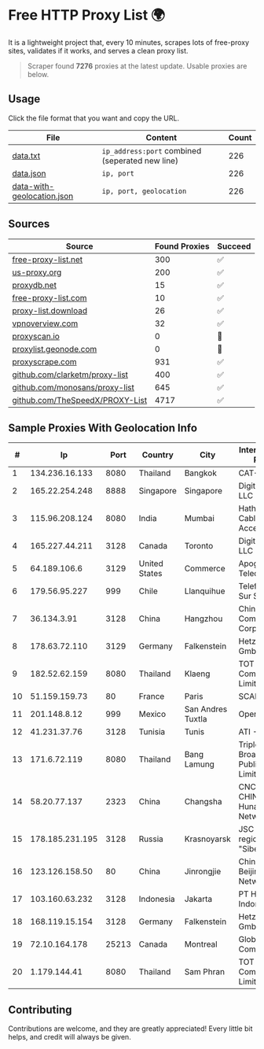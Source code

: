 
# Free HTTP Proxy List 🌍

It is a lightweight project that, every 10 minutes, scrapes lots of free-proxy sites, validates if it works, and serves a clean proxy list.


> Scraper found **7276** proxies at the latest update. Usable proxies are below.

## Usage

Click the file format that you want and copy the URL.


|File|Content|Count|
|----|-------|-----|
|[data.txt](https://raw.githubusercontent.com/themiralay/Proxy-List-World/master/data.txt)|`ip_address:port` combined (seperated new line)|226|
|[data.json](https://raw.githubusercontent.com/themiralay/Proxy-List-World/master/data.json)|`ip, port`|226|
|[data-with-geolocation.json](https://raw.githubusercontent.com/themiralay/Proxy-List-World/master/data-with-geolocation.json)|`ip, port, geolocation`|226|

## Sources

|Source|Found Proxies|Succeed|
|------|-------------|-------|
|[free-proxy-list.net](https://free-proxy-list.net)|300|✅|
|[us-proxy.org](https://www.us-proxy.org)|200|✅|
|[proxydb.net](http://proxydb.net)|15|✅|
|[free-proxy-list.com](https://free-proxy-list.com/?page=&port=&type%5B%5D=http&type%5B%5D=https&up_time=0&search=Search)|10|✅|
|[proxy-list.download](https://www.proxy-list.download/HTTP)|26|✅|
|[vpnoverview.com](https://vpnoverview.com/privacy/anonymous-browsing/free-proxy-servers)|32|✅|
|[proxyscan.io](https://www.proxyscan.io)|0|🚫|
|[proxylist.geonode.com](https://proxylist.geonode.com/api/proxy-list?limit=300&page=1&sort_by=lastChecked&sort_type=desc&protocols=http,https)|0|🚫|
|[proxyscrape.com](https://api.proxyscrape.com/v2/?request=displayproxies&protocol=http&timeout=10000&country=all&ssl=all&anonymity=all)|931|✅|
|[github.com/clarketm/proxy-list](https://raw.githubusercontent.com/clarketm/proxy-list/master/proxy-list-raw.txt)|400|✅|
|[github.com/monosans/proxy-list](https://raw.githubusercontent.com/monosans/proxy-list/main/proxies/http.txt)|645|✅|
|[github.com/TheSpeedX/PROXY-List](https://raw.githubusercontent.com/TheSpeedX/PROXY-List/master/http.txt)|4717|✅|


## Sample Proxies With Geolocation Info

|#|Ip|Port|Country|City|Internet Service Provider|
|-|--|----|-------|----|-------------------------|
|1|134.236.16.133|8080|Thailand|Bangkok|CAT-BB|
|2|165.22.254.248|8888|Singapore|Singapore|DigitalOcean, LLC|
|3|115.96.208.124|8080|India|Mumbai|Hathway IP over Cable Internet Access|
|4|165.227.44.211|3128|Canada|Toronto|DigitalOcean, LLC|
|5|64.189.106.6|3129|United States|Commerce|Apogee Telecom Inc.|
|6|179.56.95.227|999|Chile|Llanquihue|Telefonica del Sur S.A.|
|7|36.134.3.91|3128|China|Hangzhou|China Mobile Communications Corporation|
|8|178.63.72.110|3129|Germany|Falkenstein|Hetzner Online GmbH|
|9|182.52.62.159|8080|Thailand|Klaeng|TOT Public Company Limited|
|10|51.159.159.73|80|France|Paris|SCALEWAY|
|11|201.148.8.12|999|Mexico|San Andres Tuxtla|Operbes|
|12|41.231.37.76|3128|Tunisia|Tunis|ATI - ISP|
|13|171.6.72.119|8080|Thailand|Bang Lamung|Triple T Broadband Public Company Limited|
|14|58.20.77.137|2323|China|Changsha|CNC Group CHINA169 Hunan Province Network|
|15|178.185.231.195|3128|Russia|Krasnoyarsk|JSC Rostelecom regional branch "Siberia"|
|16|123.126.158.50|80|China|Jinrongjie|China Unicom Beijing Province Network|
|17|103.160.63.232|3128|Indonesia|Jakarta|PT Herza Digital Indonesia|
|18|168.119.15.154|3128|Germany|Falkenstein|Hetzner Online GmbH|
|19|72.10.164.178|25213|Canada|Montreal|GloboTech Communications|
|20|1.179.144.41|8080|Thailand|Sam Phran|TOT Public Company Limited|



## Contributing

Contributions are welcome, and they are greatly appreciated! Every
little bit helps, and credit will always be given.

